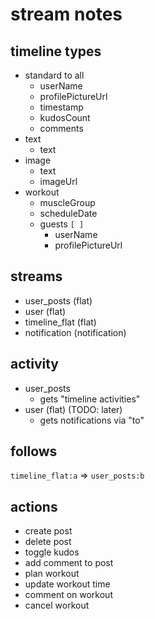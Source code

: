 # stream notes

## timeline types

* standard to all
    * userName
    * profilePictureUrl
    * timestamp
    * kudosCount
    * comments
* text
    * text
* image
    * text
    * imageUrl
* workout
    * muscleGroup
    * scheduleDate
    * guests `[ ]`
        * userName
        * profilePictureUrl

## streams

* user_posts (flat)
* user (flat)
* timeline_flat (flat)
* notification (notification)

## activity

* user_posts
    * gets "timeline activities"
* user (flat) (TODO: later)
    * gets notifications via "to"

## follows

`timeline_flat:a` => `user_posts:b`

## actions

* create post
* delete post
* toggle kudos
* add comment to post
* plan workout
* update workout time
* comment on workout
* cancel workout
